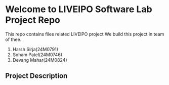 # Welcome to LIVEIPO Software Lab Project Repo

This repo contains files related LIVEIPO project
We build this project in team of thee.

1. Harsh Sirja(24M0791)
2. Soham Patel(24M0746)
3. Devang Mahar(24M0824)

## Project Description
